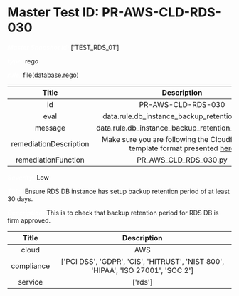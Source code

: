 



# Master Test ID: PR-AWS-CLD-RDS-030


***<font color="white">Master Snapshot Id:</font>*** ['TEST_RDS_01']

***<font color="white">type:</font>*** rego

***<font color="white">rule:</font>*** file([database.rego])  
  
  
  
  

|Title|Description|
| :---: | :---: |
|id|PR-AWS-CLD-RDS-030|
|eval|data.rule.db_instance_backup_retention_period|
|message|data.rule.db_instance_backup_retention_period_err|
|remediationDescription|Make sure you are following the Cloudformation template format presented <a href='https://boto3.amazonaws.com/v1/documentation/api/latest/reference/services/rds.html#RDS.Client.describe_db_instances' target='_blank'>here</a>|
|remediationFunction|PR_AWS_CLD_RDS_030.py|


***<font color="white">Severity:</font>*** Low

***<font color="white">Title:</font>*** Ensure RDS DB instance has setup backup retention period of at least 30 days.

***<font color="white">Description:</font>*** This is to check that backup retention period for RDS DB is firm approved.  
  
  

|Title|Description|
| :---: | :---: |
|cloud|AWS|
|compliance|['PCI DSS', 'GDPR', 'CIS', 'HITRUST', 'NIST 800', 'HIPAA', 'ISO 27001', 'SOC 2']|
|service|['rds']|



[database.rego]: https://github.com/prancer-io/prancer-compliance-test/tree/master/aws/cloud/database.rego
